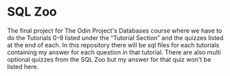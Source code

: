 # SQL Zoo
The final project for The Odin Project's Databases course where we have to do the Tutorials 0-9 listed under the “Tutorial Section” and the quizzes listed at the end of each. In this repository there will be sql files for each tutorials containing my answer for each question in that tutorial. There are also multi optional quizzes from the SQL Zoo but my answer for that quiz won't be listed here.